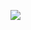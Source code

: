 ![](https://github-profile-summary-cards.vercel.app/api/cards/profile-details?username=arcturus-technologies&theme=2077)
